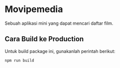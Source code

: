 # Movipemedia

Sebuah aplikasi mini yang dapat mencari daftar film.

## Cara Build ke Production

Untuk build package ini, gunakanlah perintah berikut:

```shell
npm run build
```
